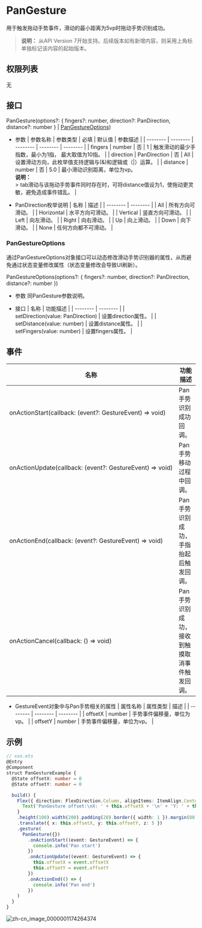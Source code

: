 # PanGesture

用于触发拖动手势事件，滑动的最小距离为5vp时拖动手势识别成功。

>  **说明：**
> 从API Version 7开始支持。后续版本如有新增内容，则采用上角标单独标记该内容的起始版本。


## 权限列表

无


## 接口

PanGesture(options?: { fingers?: number, direction?: PanDirection, distance?: number } | [PanGestureOptions](#pangestureoptions))

- 参数
  | 参数名称 | 参数类型 | 必填 | 默认值 | 参数描述 |
  | -------- | -------- | -------- | -------- | -------- |
  | fingers | number | 否 | 1 | 触发滑动的最少手指数，最小为1指，&nbsp;最大取值为10指。 |
  | direction | PanDirection | 否 | All | 设置滑动方向，此枚举值支持逻辑与(&amp;)和逻辑或（\|）运算。 |
  | distance | number | 否 | 5.0 | 最小滑动识别距离，单位为vp。<br/>**说明：**<br/>> tab滑动与该拖动手势事件同时存在时，可将distance值设为1，使拖动更灵敏，避免造成事件错乱。 |

- PanDirection枚举说明
  | 名称 | 描述 |
  | -------- | -------- |
  | All | 所有方向可滑动。 |
  | Horizontal | 水平方向可滑动。 |
  | Vertical | 竖直方向可滑动。 |
  | Left | 向左滑动。 |
  | Right | 向右滑动。 |
  | Up | 向上滑动。 |
  | Down | 向下滑动。 |
  | None | 任何方向都不可滑动。 |


### PanGestureOptions

通过PanGestureOptions对象接口可以动态修改滑动手势识别器的属性，从而避免通过状态变量修改属性（状态变量修改会导致UI刷新）。

PanGestureOptions(options?: { fingers?: number, direction?: PanDirection, distance?: number })

- 参数
  同PanGesture参数说明。

- 接口
  | 名称 | 功能描述 |
  | -------- | -------- |
  | setDirection(value:&nbsp;PanDirection) | 设置direction属性。 |
  | setDistance(value:&nbsp;number) | 设置distance属性。 |
  | setFingers(value:&nbsp;number) | 设置fingers属性。 |


## 事件

| 名称 | 功能描述 |
| -------- | -------- |
| onActionStart(callback:&nbsp;(event?:&nbsp;GestureEvent)&nbsp;=&gt;&nbsp;void) | Pan手势识别成功回调。 |
| onActionUpdate(callback:&nbsp;(event?:&nbsp;GestureEvent)&nbsp;=&gt;&nbsp;void) | Pan手势移动过程中回调。 |
| onActionEnd(callback:&nbsp;(event?:&nbsp;GestureEvent)&nbsp;=&gt;&nbsp;void) | Pan手势识别成功，手指抬起后触发回调。 |
| onActionCancel(callback:&nbsp;()&nbsp;=&gt;&nbsp;void) | Pan手势识别成功，接收到触摸取消事件触发回调。 |

- GestureEvent对象中与Pan手势相关的属性
  | 属性名称 | 属性类型 | 描述 |
  | -------- | -------- | -------- |
  | offsetX | number | 手势事件偏移量，单位为vp。 |
  | offsetY | number | 手势事件偏移量，单位为vp。 |


## 示例

```ts
// xxx.ets
@Entry
@Component
struct PanGestureExample {
  @State offsetX: number = 0
  @State offsetY: number = 0

  build() {
    Flex({ direction: FlexDirection.Column, alignItems: ItemAlign.Center, justifyContent: FlexAlign.SpaceBetween }) {
      Text('PanGesture offset:\nX: ' + this.offsetX + '\n' + 'Y: ' + this.offsetY)
    }
    .height(100).width(200).padding(20).border({ width: 1 }).margin(80)
    .translate({ x: this.offsetX, y: this.offsetY, z: 5 })
    .gesture(
      PanGesture({})
        .onActionStart((event: GestureEvent) => {
          console.info('Pan start')
        })
        .onActionUpdate((event: GestureEvent) => {
          this.offsetX = event.offsetX
          this.offsetY = event.offsetY
        })
        .onActionEnd(() => {
          console.info('Pan end')
        })
    )
  }
}
```

![zh-cn_image_0000001174264374](figures/zh-cn_image_0000001174264374.gif)
